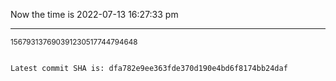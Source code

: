 Now the time is 2022-07-13 16:27:33 pm

---

<small>156793137690391230517744794648</small>

```txt

Latest commit SHA is: dfa782e9ee363fde370d190e4bd6f8174bb24daf
```
